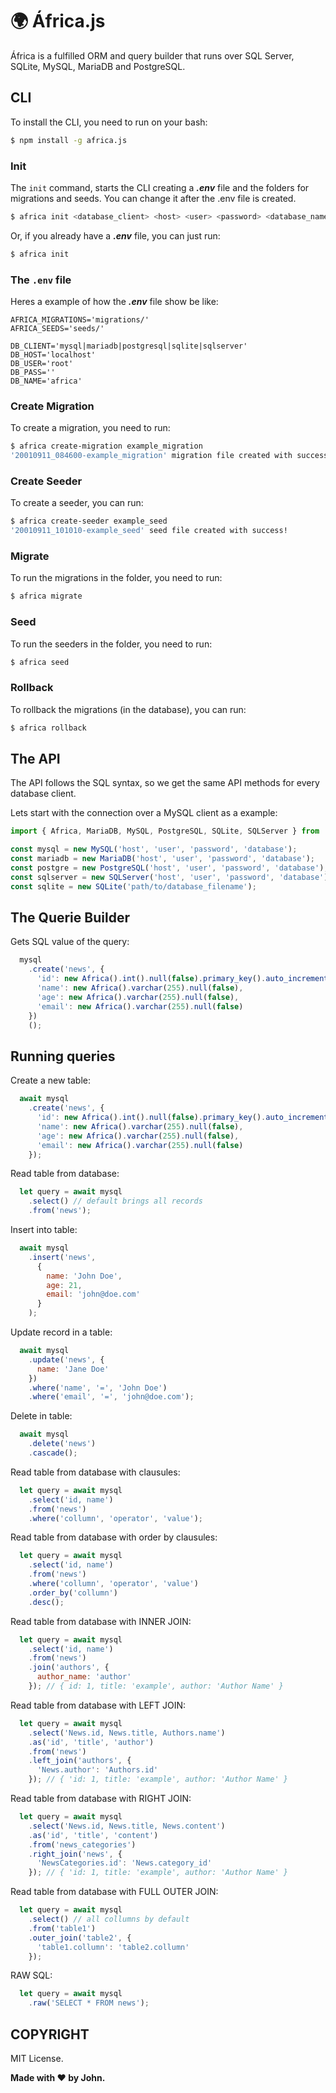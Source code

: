 # :earth_africa: África.js
África is a fulfilled ORM and query builder that runs over SQL Server, SQLite, MySQL, MariaDB and PostgreSQL.

## CLI

To install the CLI, you need to run on your bash:
```bash
$ npm install -g africa.js
```

### Init

The ```init``` command, starts the CLI creating a ***.env*** file and the folders for migrations and seeds. You can change it after the .env file is created.

```bash
$ africa init <database_client> <host> <user> <password> <database_name>
```

Or, if you already have a ***.env*** file, you can just run:
```bash
$ africa init
```

### The ```.env``` file

Heres a example of how the ***.env*** file show be like:

```
AFRICA_MIGRATIONS='migrations/'
AFRICA_SEEDS='seeds/'

DB_CLIENT='mysql|mariadb|postgresql|sqlite|sqlserver'
DB_HOST='localhost'
DB_USER='root'
DB_PASS=''
DB_NAME='africa'
```

### Create Migration

To create a migration, you need to run:

```bash
$ africa create-migration example_migration
'20010911_084600-example_migration' migration file created with success!
```

### Create Seeder

To create a seeder, you can run:

```bash
$ africa create-seeder example_seed
'20010911_101010-example_seed' seed file created with success!
```

### Migrate

To run the migrations in the folder, you need to run:
```bash
$ africa migrate
```

### Seed

To run the seeders in the folder, you need to run:
```bash
$ africa seed
```

### Rollback

To rollback the migrations (in the database), you can run:
```bash
$ africa rollback
```

## The API

The API follows the SQL syntax, so we get the same API methods for every database client.

Lets start with the connection over a MySQL client as a example:

```javascript
import { Africa, MariaDB, MySQL, PostgreSQL, SQLite, SQLServer } from 'africa.js';

const mysql = new MySQL('host', 'user', 'password', 'database');
const mariadb = new MariaDB('host', 'user', 'password', 'database');
const postgre = new PostgreSQL('host', 'user', 'password', 'database');
const sqlserver = new SQLServer('host', 'user', 'password', 'database');
const sqlite = new SQLite('path/to/database_filename');
```

## The Querie Builder

Gets SQL value of the query:
```javascript
  mysql
    .create('news', {
      'id': new Africa().int().null(false).primary_key().auto_increment(),
      'name': new Africa().varchar(255).null(false),
      'age': new Africa().varchar(255).null(false),
      'email': new Africa().varchar(255).null(false)
    })
    ();
```

## Running queries

Create a new table:
```javascript
  await mysql
    .create('news', {
      'id': new Africa().int().null(false).primary_key().auto_increment(),
      'name': new Africa().varchar(255).null(false),
      'age': new Africa().varchar(255).null(false),
      'email': new Africa().varchar(255).null(false)
    });
```

Read table from database:
```javascript
  let query = await mysql
    .select() // default brings all records
    .from('news');
```

Insert into table:
```javascript
  await mysql
    .insert('news',
      {
        name: 'John Doe',
        age: 21,
        email: 'john@doe.com'
      }
    );
```

Update record in a table:
```javascript
  await mysql
    .update('news', {
      name: 'Jane Doe'
    })
    .where('name', '=', 'John Doe')
    .where('email', '=', 'john@doe.com');
```

Delete in table:
```javascript
  await mysql
    .delete('news')
    .cascade();
```

Read table from database with clausules:
```javascript
  let query = await mysql
    .select('id, name')
    .from('news')
    .where('collumn', 'operator', 'value');
```

Read table from database with order by clausules:
```javascript
  let query = await mysql
    .select('id, name')
    .from('news')
    .where('collumn', 'operator', 'value')
    .order_by('collumn')
    .desc();
```

Read table from database with INNER JOIN:
```javascript
  let query = await mysql
    .select('id, name')
    .from('news')
    .join('authors', {
      author_name: 'author'
    }); // { id: 1, title: 'example', author: 'Author Name' }
```

Read table from database with LEFT JOIN:
```javascript
  let query = await mysql
    .select('News.id, News.title, Authors.name')
    .as('id', 'title', 'author')
    .from('news')
    .left_join('authors', {
      'News.author': 'Authors.id'
    }); // { 'id: 1, title: 'example', author: 'Author Name' }
```

Read table from database with RIGHT JOIN:
```javascript
  let query = await mysql
    .select('News.id, News.title, News.content')
    .as('id', 'title', 'content')
    .from('news_categories')
    .right_join('news', {
      'NewsCategories.id': 'News.category_id'
    }); // { 'id: 1, title: 'example', author: 'Author Name' }
```

Read table from database with FULL OUTER JOIN:
```javascript
  let query = await mysql
    .select() // all collumns by default
    .from('table1')
    .outer_join('table2', {
      'table1.collumn': 'table2.collumn'
    });
```

RAW SQL:
```javascript
  let query = await mysql
    .raw('SELECT * FROM news');
```

## COPYRIGHT

MIT License.

**Made with :hearts: by John.**
